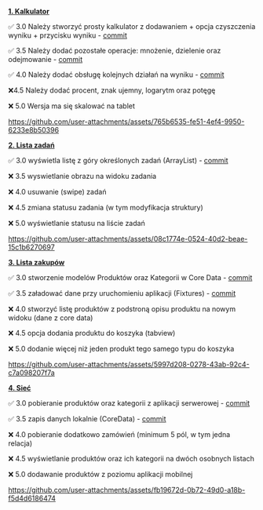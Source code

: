 [**1. Kalkulator**](Calculator/)

✅ 3.0 Należy stworzyć prosty kalkulator z dodawaniem + opcja czyszczenia
wyniku + przycisku wyniku - [commit](https://github.com/apetor56/ios/commit/0858ea4f5df48e8981e67efedff4124196c00173)

✅ 3.5 Należy dodać pozostałe operacje: mnożenie, dzielenie oraz
odejmowanie - [commit](https://github.com/apetor56/ios/commit/0858ea4f5df48e8981e67efedff4124196c00173)

✅ 4.0 Należy dodać obsługę kolejnych działań na wyniku - [commit](https://github.com/apetor56/ios/commit/0858ea4f5df48e8981e67efedff4124196c00173)

❌4.5 Należy dodać procent, znak ujemny, logarytm oraz potęgę

❌ 5.0 Wersja ma się skalować na tablet

https://github.com/user-attachments/assets/765b6535-fe51-4ef4-9950-6233e8b50396

[**2. Lista zadań**](TaskList/)

✅ 3.0 wyświetla listę z góry określonych zadań (ArrayList) - [commit](https://github.com/apetor56/ios/commit/da4aaacb056ca75fa0b69b2cdb50eca0d3b2908a)

❌ 3.5 wyswietlanie obrazu na widoku zadania

❌ 4.0 usuwanie (swipe) zadań

❌ 4.5 zmiana statusu zadania (w tym modyfikacja struktury)

❌ 5.0 wyświetlanie statusu na liście zadań

https://github.com/user-attachments/assets/08c1774e-0524-40d2-beae-15c1b6270697

[**3. Lista zakupów**](ShoppingList/)

✅ 3.0 stworzenie modelów Produktów oraz Kategorii w Core Data - [commit](https://github.com/apetor56/ios/commit/3dc3c3c77d8f4e682584b637adfbe6b0ea126bdd)

✅ 3.5 załadować dane przy uruchomieniu aplikacji (Fixtures) - [commit](https://github.com/apetor56/ios/commit/3dc3c3c77d8f4e682584b637adfbe6b0ea126bdd)

❌ 4.0 stworzyć listę produktów z podstroną opisu produktu na nowym widoku (dane z core data)

❌ 4.5 opcja dodania produktu do koszyka (tabview)

❌ 5.0 dodanie więcej niż jeden produkt tego samego typu do koszyka

https://github.com/user-attachments/assets/5997d208-0278-43ab-92c4-c7a098207f7a

[**4. Sieć**](/Network)

✅ 3.0 pobieranie produktów oraz kategorii z aplikacji serwerowej - [commit](https://github.com/apetor56/ios/commit/eb3930c05b7b7e1e347a759903ccd8bb8c764eab)

✅ 3.5 zapis danych lokalnie (CoreData) - [commit](https://github.com/apetor56/ios/commit/eb3930c05b7b7e1e347a759903ccd8bb8c764eab)

❌ 4.0 pobieranie dodatkowo zamówień (minimum 5 pól, w tym jedna relacja)

❌ 4.5 wyświetlanie produktów oraz ich kategorii na dwóch osobnych listach

❌ 5.0 dodawanie produktów z poziomu aplikacji mobilnej

https://github.com/user-attachments/assets/fb19672d-0b72-49d0-a18b-f5d4d6186474


